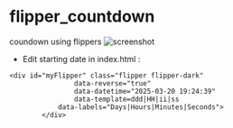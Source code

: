 # flipper_countdown
coundown using flippers 
![screenshot](https://github.com/jdavid54/flipper_countdown/assets/14958562/cf66070e-67e1-4600-b658-0c8696e2dcf8)

- Edit starting date in index.html :
``` 
<div id="myFlipper" class="flipper flipper-dark"
     			data-reverse="true"
     			data-datetime="2025-03-20 19:24:39" 
     			data-template=ddd|HH|ii|ss     		
			data-labels="Days|Hours|Minutes|Seconds">
		</div>
``` 
